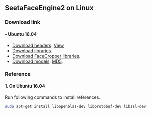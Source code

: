 ## SeetaFaceEngine2 on Linux

### Download link

#### - Ubuntu 16.04

* [Download headers](../prebuild/header.zip). [View](../prebuild/include)
* [Download libraries](../prebuild/lib/linux/ubuntu16.04.tar.gz).
* [Download FaceCropper libraries](../prebuild/lib/linux/ubuntu16.04_facecropper.tar.gz).
* [Download models](https://pan.baidu.com/s/1HJj8PEnv3SOu6ZxVpAHPXg). [MD5](./bindata/MD5.txt).

### Reference

#### 1. On Ubuntu 16.04

Run following commands to install references.
```sh
sudo apt-get install libopenblas-dev libprotobuf-dev libssl-dev
```